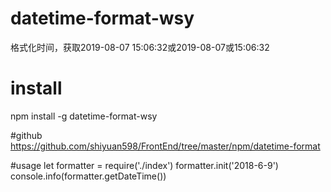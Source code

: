 # datetime-format-wsy
格式化时间，获取2019-08-07 15:06:32或2019-08-07或15:06:32

# install
npm install -g datetime-format-wsy

#github
https://github.com/shiyuan598/FrontEnd/tree/master/npm/datetime-format

#usage
let formatter = require('./index')
formatter.init('2018-6-9')
console.info(formatter.getDateTime())